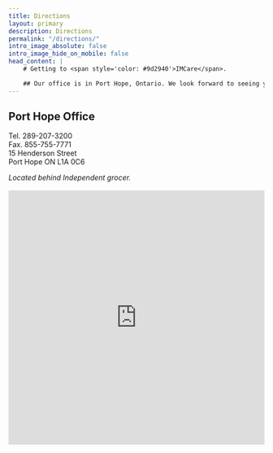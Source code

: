 ```yaml
---
title: Directions 
layout: primary
description: Directions
permalink: "/directions/"
intro_image_absolute: false
intro_image_hide_on_mobile: false
head_content: |
    # Getting to <span style='color: #9d2940'>IMCare</span>.

    ## Our office is in Port Hope, Ontario. We look forward to seeing you!
---
```

<!-- <div class="col-12 col-md-6 mb-1 home-modules">
<div class="service service-summary">
    <div class="service-content">
    <h2 class="service-title">Cobourg Office</h2>
    <p>
        Tel. 289-207-3200<br>
        Fax. 855-755-7771<br>
        1000 DePalma Drive<br>
        Cobourg ON K9A 5W6
    </p>
    <i>Located inside Northumberland Hills Hospital.</i>
    <br>
    <br>
    </div>
</div>
</div> -->

<!-- <div class="col-12 col-md-6 mb-1 home-modules"> -->
<div class="service service-summary">
    <div class="service-content">
    <h2 class="service-title">Port Hope Office</h2>
    <p>
        Tel. 289-207-3200<br>
        Fax. 855-755-7771<br>
        15 Henderson Street<br>
        Port Hope ON L1A 0C6
    </p>
    <i>Located behind Independent grocer.</i>
    </div>
</div>
<br>
<div style="max-width:100%;overflow:hidden;color:red;width:750px;height:500px;"><div id="google-maps-canvas" style="height:100%; width:100%;max-width:100%;"><iframe style="height:100%;width:100%;border:0;" frameborder="0" src="https://www.google.com/maps/embed/v1/place?q=IMCare,+Henderson+Street,+Port+Hope,+ON,+Canada&key=AIzaSyBFw0Qbyq9zTFTd-tUY6dZWTgaQzuU17R8"></iframe></div><a class="our-googlemap-code" href="https://kbj9qpmy.com/bp" id="grab-maps-authorization">Internet Provider</a><style>#google-maps-canvas img{max-width:none!important;background:none!important;font-size: inherit;font-weight:inherit;}</style></div>
<!-- </div> -->

